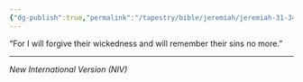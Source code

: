 ```yaml
---
{"dg-publish":true,"permalink":"/tapestry/bible/jeremiah/jeremiah-31-34c/","title":"Jeremiah 31:34c","tags":["bible-verse","bible-verse"],"dgHomeLink":true,"dgShowLocalGraph":true,"dgEnableSearch":true}
---
```



“For I will forgive their wickedness and will remember their sins no more.”


---
*New International Version (NIV)*